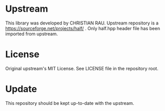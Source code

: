 # Upstream

This library was developed by CHRISTIAN RAU. Upstream repository is a https://sourceforge.net/projects/half/ .
Only half.hpp header file has been imported from upstream.

# License

Original upstream's MIT License. See LICENSE file in the repository root.

# Update

This repository should be kept up-to-date with the upstream.

